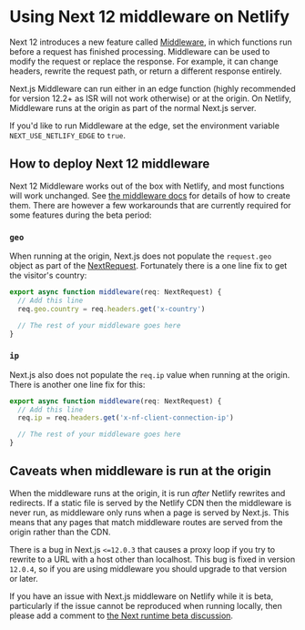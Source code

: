 # Using Next 12 middleware on Netlify

Next 12 introduces a new feature called [Middleware](https://nextjs.org/docs/middleware), in which functions run before
a request has finished processing. Middleware can be used to modify the request or replace the response. For example, it
can change headers, rewrite the request path, or return a different response entirely.

Next.js Middleware can run either in an edge function (highly recommended for version 12.2+ as ISR will not work
otherwise) or at the origin. On Netlify, Middleware runs at the origin as part of the normal Next.js server.

If you'd like to run Middleware at the edge, set the environment variable `NEXT_USE_NETLIFY_EDGE` to `true`.

## How to deploy Next 12 middleware

Next 12 Middleware works out of the box with Netlify, and most functions will work unchanged. See
[the middleware docs](https://nextjs.org/docs/middleware) for details of how to create them. There are however a few
workarounds that are currently required for some features during the beta period:

### `geo`

When running at the origin, Next.js does not populate the `request.geo` object as part of the
[NextRequest](https://nextjs.org/docs/api-reference/next/server#nextrequest). Fortunately there is a one line fix to get
the visitor's country:

```typescript
export async function middleware(req: NextRequest) {
  // Add this line
  req.geo.country = req.headers.get('x-country')

  // The rest of your middleware goes here
}
```

### `ip`

Next.js also does not populate the `req.ip` value when running at the origin. There is another one line fix for this:

```typescript
export async function middleware(req: NextRequest) {
  // Add this line
  req.ip = req.headers.get('x-nf-client-connection-ip')

  // The rest of your middleware goes here
}
```

## Caveats when middleware is run at the origin

When the middleware runs at the origin, it is run _after_ Netlify rewrites and redirects. If a static file is served by
the Netlify CDN then the middleware is never run, as middleware only runs when a page is served by Next.js. This means
that any pages that match middleware routes are served from the origin rather than the CDN.

There is a bug in Next.js `<=12.0.3` that causes a proxy loop if you try to rewrite to a URL with a host other than
localhost. This bug is fixed in version `12.0.4`, so if you are using middleware you should upgrade to that version or
later.

If you have an issue with Next.js middleware on Netlify while it is beta, particularly if the issue cannot be reproduced
when running locally, then please add a comment to
[the Next runtime beta discussion](https://ntl.fyi/next-beta-feedback).
